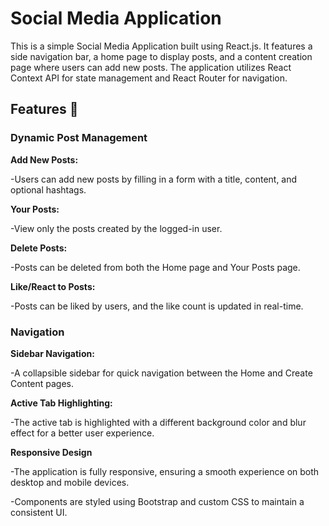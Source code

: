 # Social Media Application
This is a simple Social Media Application built using React.js. It features a side navigation bar, a home page to display posts, and a content creation page where users can add new posts. The application utilizes React Context API for state management and React Router for navigation.

## Features 🚀

### Dynamic Post Management

**Add New Posts:**

-Users can add new posts by filling in a form with a title, content, and optional hashtags.

**Your Posts:**

-View only the posts created by the logged-in user.

**Delete Posts:**

-Posts can be deleted from both the Home page and Your Posts page.

**Like/React to Posts:**

-Posts can be liked by users, and the like count is updated in real-time.

### Navigation

**Sidebar Navigation:**

-A collapsible sidebar for quick navigation between the Home and Create Content pages.

**Active Tab Highlighting:**

-The active tab is highlighted with a different background color and blur effect for a better user experience.

**Responsive Design**

-The application is fully responsive, ensuring a smooth experience on both desktop and mobile devices.

-Components are styled using Bootstrap and custom CSS to maintain a consistent UI.
